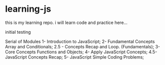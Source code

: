# learning-js
this is my learning repo. i will learn code and practice here...

initial testing

Serial of Modules
1- Introduction to JavaScript;
2- Fundamental Concepts Array and Conditionals;
2.5 - Concepts Recap and Loop. (Fundamentals);
3- Core Concepts Functions and Objects;
4- Apply JavaScript Concepts;
4.5- JavaScript Concepts Recap;
5- JavaScript Simple Coding Problems;